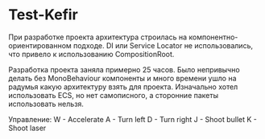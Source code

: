 # Test-Kefir

При разработке проекта архитектура строилась на компонентно-ориентированном подходе. DI или Service Locator не использовались, что привело к использованию CompositionRoot. 

Разработка проекта заняла примерно 25 часов. Было непривычно делать без MonoBehaviour компоненты и много времени ушло на радумья какую архитектуру взять для проекта. Изначально хотел использовать ECS, но нет самописного, а сторонние пакеты использовать нельзя.

Управление:
W - Accelerate
A - Turn left
D - Turn right
J - Shoot bullet
K - Shoot laser
